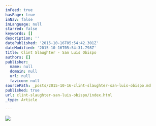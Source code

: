 ```yaml
---
inFeed: true
hasPage: true
inNav: false
inLanguage: null
starred: false
keywords: []
description: ''
datePublished: '2015-10-16T05:54:42.301Z'
dateModified: '2015-10-16T05:54:31.798Z'
title: Clint Slaughter - San Luis Obispo
authors: []
publisher:
  name: null
  domain: null
  url: null
  favicon: null
sourcePath: _posts/2015-10-16-clint-slaughter-san-luis-obispo.md
published: true
url: clint-slaughter-san-luis-obispo/index.html
_type: Article

---
```

![](https://the-grid-user-content.s3-us-west-2.amazonaws.com/13d849a0-b8f0-4fc0-9a59-0b41cf9dd7f6.jpg)